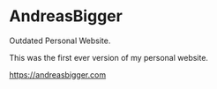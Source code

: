 # AndreasBigger
Outdated Personal Website.

This was the first ever version of my personal website.

https://andreasbigger.com
